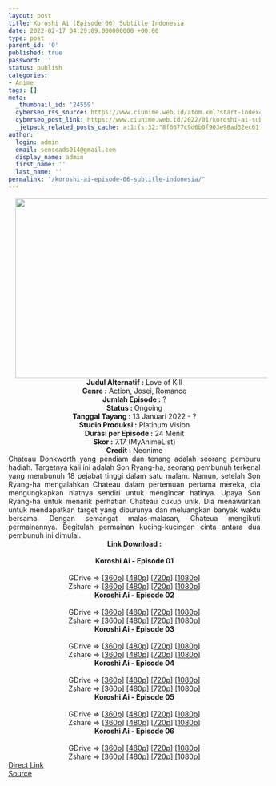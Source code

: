 ```yaml
---
layout: post
title: Koroshi Ai (Episode 06) Subtitle Indonesia
date: 2022-02-17 04:29:09.000000000 +00:00
type: post
parent_id: '0'
published: true
password: ''
status: publish
categories:
- Anime
tags: []
meta:
  _thumbnail_id: '24559'
  cyberseo_rss_source: https://www.ciunime.web.id/atom.xml?start-index=1
  cyberseo_post_link: https://www.ciunime.web.id/2022/01/koroshi-ai-subtitle-indonesia.html
  _jetpack_related_posts_cache: a:1:{s:32:"8f6677c9d6b0f903e98ad32ec61f8deb";a:2:{s:7:"expires";i:1645289393;s:7:"payload";a:3:{i:0;a:1:{s:2:"id";i:23540;}i:1;a:1:{s:2:"id";i:22629;}i:2;a:1:{s:2:"id";i:23429;}}}}
author:
  login: admin
  email: senseads014@gmail.com
  display_name: admin
  first_name: ''
  last_name: ''
permalink: "/koroshi-ai-episode-06-subtitle-indonesia/"
---
```

<div class="separator" style="clear: both; text-align: center;"><a href="https://blogger.googleusercontent.com/img/a/AVvXsEiNxLPgSZRO-zLKw1kdVTY6AoSDdzjNFTe7Y66PI8YRLAGZmLIUBRvJg-KEyPMKAEtzFl-EyyqjfTb_OXQ63bIXIflxh63uEr_jhlPq6d1R45B7tKFeHREMzlzfE7fjASzVaAY8JG9-Tc1olLAdx4c4cQYvNVH2KbeSGBMeSDM1mGJwFCr8Y7iRpM5L=s1280" style="margin-left: 1em; margin-right: 1em;"><img border="0" data-original-height="720" data-original-width="1280" height="360" src="{{ site.baseurl }}/assets/2022/02/AVvXsEiNxLPgSZRO-zLKw1kdVTY6AoSDdzjNFTe7Y66PI8YRLAGZmLIUBRvJg-KEyPMKAEtzFl-EyyqjfTb_OXQ63bIXIflxh63uEr_jhlPq6d1R45B7tKFeHREMzlzfE7fjASzVaAY8JG9-Tc1olLAdx4c4cQYvNVH2KbeSGBMeSDM1mGJwFCr8Y7iRpM5L=w640-h360" width="640" /></a></div>
<div class="separator" style="clear: both; text-align: center;"></div>
<div style="text-align: center;"><b>Judul</b><b><b> Alternatif</b> :</b> Love of Kill</div>
<div style="text-align: center;"><b><b>Genre :</b></b> Action, Josei,&nbsp;Romance</div>
<div style="text-align: center;"><b>Jumlah Episode :</b> ?<br /><b>Status :&nbsp;</b>Ongoing<br /><b>Tanggal Tayang :</b> 13 Januari 2022 - ?<br /><b>Studio Produksi :</b>&nbsp;Platinum Vision<br /><b>Durasi per Episode :</b> 24 Menit</div>
<div style="text-align: center;"><b>Skor :</b> 7.17 (MyAnimeList)</div>
<div style="text-align: center;"><b>Credit :</b>&nbsp;Neonime</div>
<div style="text-align: center;"></div>
<div style="text-align: justify;">Chateau Donkworth yang pendiam dan tenang adalah seorang pemburu hadiah. Targetnya kali ini adalah Son Ryang-ha, seorang pembunuh terkenal yang membunuh 18 pejabat tinggi dalam satu malam. Namun, setelah Son Ryang-ha mengalahkan Chateau dalam pertemuan pertama mereka, dia mengungkapkan niatnya sendiri untuk mengincar hatinya. Upaya Son Ryang-ha untuk menarik perhatian Chateau cukup unik. Dia menawarkan untuk mendapatkan target yang diburunya dan meluangkan banyak waktu bersama. Dengan semangat malas-malasan, Chateua mengikuti permainannya. Begitulah permainan kucing-kucingan cinta antara dua pembunuh ini dimulai.</div>
<div style="text-align: justify;"></div>
<div style="text-align: justify;"></div>
<div style="text-align: center;">
<div style="text-align: center;">
<div style="text-align: left;">
<div style="text-align: center;"><b>Link Download :</b></div>
<div style="text-align: center;"><b><br /></b></div>
<div style="text-align: center;"><span style="text-align: left;"><b>Koroshi Ai&nbsp;</b></span><b>- Episode 01</b></div>
<div style="text-align: center;"><b><br /></b></div>
<div style="text-align: center;">GDrive =&gt; [<a href="https://www.mp4upload.com/6oaa9t9dy4iz" target="_blank" rel="noopener">360p</a>] [<a href="https://acefile.co/f/65125741/neonime_cinta-ini-membunuhku-01-480p-zip" target="_blank" rel="noopener">480p</a>] [<a href="https://acefile.co/f/65125867/neonime_cinta-ini-membunuhku-01-720p-zip" target="_blank" rel="noopener">720p</a>] [<a href="https://acefile.co/f/65126172/neonime_cinta-ini-membunuhku-01-1080p-zip" target="_blank" rel="noopener">1080p</a>]</div>
<div style="text-align: center;">Zshare =&gt; [<a href="https://www33.zippyshare.com/v/Bjgwoh9i/file.html" target="_blank" rel="noopener">360p</a>] [<a href="https://www116.zippyshare.com/v/4ZmO6ebA/file.html" target="_blank" rel="noopener">480p</a>] [<a href="https://www1.zippyshare.com/v/dU3W9WkE/file.html" target="_blank" rel="noopener">720p</a>] [<a href="https://www19.zippyshare.com/v/NI6Lqd14/file.html" target="_blank" rel="noopener">1080p</a>]</div>
<div style="text-align: center;"></div>
<div style="text-align: center;">
<div><span style="text-align: left;"><b>Koroshi Ai&nbsp;</b></span><b>- Episode 02</b></div>
<div><b><br /></b></div>
<div>GDrive =&gt; [<a href="https://www.mp4upload.com/a9ps62nmg9jr" target="_blank" rel="noopener">360p</a>] [<a href="https://acefile.co/f/65756001/neonime_cinta-ini-membunuhku-02-480p-zip" target="_blank" rel="noopener">480p</a>] [<a href="https://acefile.co/f/65756223/neonime_cinta-ini-membunuhku-02-720p-zip" target="_blank" rel="noopener">720p</a>] [<a href="https://acefile.co/f/65756571/neonime_cinta-ini-membunuhku-02-1080p-zip" target="_blank" rel="noopener">1080p</a>]</div>
<div>Zshare =&gt; [<a href="https://www25.zippyshare.com/v/CnmnSqSE/file.html" target="_blank" rel="noopener">360p</a>] [<a href="https://www47.zippyshare.com/v/uMMHzF7p/file.html" target="_blank" rel="noopener">480p</a>] [<a href="https://www59.zippyshare.com/v/mmqjEUJT/file.html" target="_blank" rel="noopener">720p</a>] [<a href="https://www75.zippyshare.com/v/MrJzLImQ/file.html" target="_blank" rel="noopener">1080p</a>]</div>
<div></div>
<div>
<div><span style="text-align: left;"><b>Koroshi Ai&nbsp;</b></span><b>- Episode 03</b></div>
<div><b><br /></b></div>
<div>GDrive =&gt; [<a href="https://www.mp4upload.com/3i5w4gfn5b6x" target="_blank" rel="noopener">360p</a>] [<a href="https://acefile.co/f/66360140/neonime_cinta-ini-membunuhku-03-480p-zip" target="_blank" rel="noopener">480p</a>] [<a href="https://acefile.co/f/66360304/neonime_cinta-ini-membunuhku-03-720p-zip" target="_blank" rel="noopener">720p</a>] [<a href="https://acefile.co/f/66360628/neonime_cinta-ini-membunuhku-03-1080p-zip" target="_blank" rel="noopener">1080p</a>]</div>
<div>Zshare =&gt; [<a href="https://www21.zippyshare.com/v/0Sr3uj5p/file.html" target="_blank" rel="noopener">360p</a>] [<a href="https://www95.zippyshare.com/v/IngulhBm/file.html" target="_blank" rel="noopener">480p</a>] [<a href="https://www59.zippyshare.com/v/McnXJW86/file.html" target="_blank" rel="noopener">720p</a>] [<a href="https://www86.zippyshare.com/v/PVUzlWTH/file.html" target="_blank" rel="noopener">1080p</a>]</div>
</div>
<div></div>
<div>
<div><span style="text-align: left;"><b>Koroshi Ai&nbsp;</b></span><b>- Episode 04</b></div>
<div><b><br /></b></div>
<div>GDrive =&gt; [<a href="https://www.mp4upload.com/77p74x23novf" target="_blank" rel="noopener">360p</a>] [<a href="https://www.mp4upload.com/bcj2vq4ea66x" target="_blank" rel="noopener">480p</a>] [<a href="https://www.mp4upload.com/jkgsgl55xwid" target="_blank" rel="noopener">720p</a>] [<a href="https://mir.cr/CQNZMXHA" target="_blank" rel="noopener">1080p</a>]</div>
<div>Zshare =&gt; [<a href="https://www51.zippyshare.com/v/hy3s8aBm/file.html" target="_blank" rel="noopener">360p</a>] [<a href="https://www110.zippyshare.com/v/tsmzt62w/file.html" target="_blank" rel="noopener">480p</a>] [<a href="https://www51.zippyshare.com/v/SZa5sqwh/file.html" target="_blank" rel="noopener">720p</a>] [<a href="https://www98.zippyshare.com/v/fdMr07O7/file.html" target="_blank" rel="noopener">1080p</a>]</div>
</div>
<div></div>
<div>
<div><span style="text-align: left;"><b>Koroshi Ai&nbsp;</b></span><b>- Episode 05</b></div>
<div><b><br /></b></div>
<div>GDrive =&gt; [<a href="https://www.mp4upload.com/qnwh4gxeui50" target="_blank" rel="noopener">360p</a>] [<a href="https://acefile.co/f/67556348/neonime_cinta-ini-membunuhku-05-480p-zip" target="_blank" rel="noopener">480p</a>] [<a href="https://acefile.co/f/67556667/neonime_cinta-ini-membunuhku-05-720p-zip" target="_blank" rel="noopener">720p</a>] [<a href="https://acefile.co/f/67556958/neonime_cinta-ini-membunuhku-05-1080p-zip" target="_blank" rel="noopener">1080p</a>]</div>
<div>Zshare =&gt; [<a href="https://www51.zippyshare.com/v/QChC0LlA/file.html" target="_blank" rel="noopener">360p</a>] [<a href="https://www4.zippyshare.com/v/9xNlxXTa/file.html" target="_blank" rel="noopener">480p</a>] [<a href="https://www40.zippyshare.com/v/Z2ypR3ze/file.html" target="_blank" rel="noopener">720p</a>] [<a href="https://www38.zippyshare.com/v/9dO2sp0o/file.html" target="_blank" rel="noopener">1080p</a>]</div>
</div>
<div></div>
<div>
<div><span style="text-align: left;"><b>Koroshi Ai&nbsp;</b></span><b>- Episode 06</b></div>
<div><b><br /></b></div>
<div>GDrive =&gt; [<a href="https://www.mp4upload.com/b1498zs7z90v" target="_blank" rel="noopener">360p</a>] [<a href="https://acefile.co/f/68161783/neonime_cinta-ini-membunuhku-06-480p-zip" target="_blank" rel="noopener">480p</a>] [<a href="https://acefile.co/f/68162041/neonime_cinta-ini-membunuhku-06-720p-zip" target="_blank" rel="noopener">720p</a>] [<a href="https://acefile.co/f/68162404/neonime_cinta-ini-membunuhku-06-1080p-zip" target="_blank" rel="noopener">1080p</a>]</div>
<div>Zshare =&gt; [<a href="https://www36.zippyshare.com/v/pbIecBEz/file.html" target="_blank" rel="noopener">360p</a>] [<a href="https://www97.zippyshare.com/v/6ZfUbGJE/file.html" target="_blank" rel="noopener">480p</a>] [<a href="https://www66.zippyshare.com/v/y4OBvDoG/file.html" target="_blank" rel="noopener">720p</a>] [<a href="https://www69.zippyshare.com/v/pzScgHQG/file.html" target="_blank" rel="noopener">1080p</a>]</div>
</div>
</div>
</div>
</div>
</div>
<link rel="stylesheet" href="https://cdnjs.cloudflare.com/ajax/libs/font-awesome/4.7.0/css/font-awesome.min.css" />
<div class="divbtn"> <a href="https://handymansurrender.com/fihup8buzv?key=94550f7ce39444073321dde3b8782f97" class="btn"><i class="fa fa-download"></i> Direct Link</a> <br /><a href="https://www.ciunime.web.id/2022/01/koroshi-ai-subtitle-indonesia.html">Source</a> </div>
